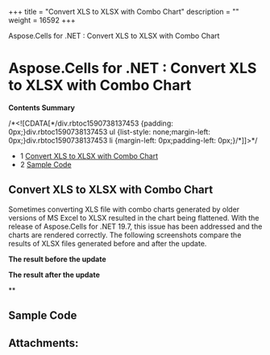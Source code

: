 +++
title = "Convert XLS to XLSX with Combo Chart" 
description = "" 
weight = 16592 
+++

Aspose.Cells for .NET : Convert XLS to XLSX with Combo Chart  

# Aspose.Cells for .NET : Convert XLS to XLSX with Combo Chart


**Contents Summary**

/\*<!\[CDATA\[\*/div.rbtoc1590738137453 {padding: 0px;}div.rbtoc1590738137453 ul {list-style: none;margin-left: 0px;}div.rbtoc1590738137453 li {margin-left: 0px;padding-left: 0px;}/\*\]\]>\*/

*   1 [Convert XLS to XLSX with Combo Chart](#ConvertXLStoXLSXwithComboChart-ConvertXLStoXLSXwithComboChart)
*   2 [Sample Code](#ConvertXLStoXLSXwithComboChart-SampleCode)

## Convert XLS to XLSX with Combo Chart

Sometimes converting XLS file with combo charts generated by older versions of MS Excel to XLSX resulted in the chart being flattened. With the release of Aspose.Cells for .NET 19.7, this issue has been addressed and the charts are rendered correctly. The following screenshots compare the results of XLSX files generated before and after the update.

**The result before the update**


**The result after the update**

**

## Sample Code

## Attachments:


